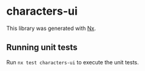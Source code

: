 # characters-ui

This library was generated with [Nx](https://nx.dev).

## Running unit tests

Run `nx test characters-ui` to execute the unit tests.
